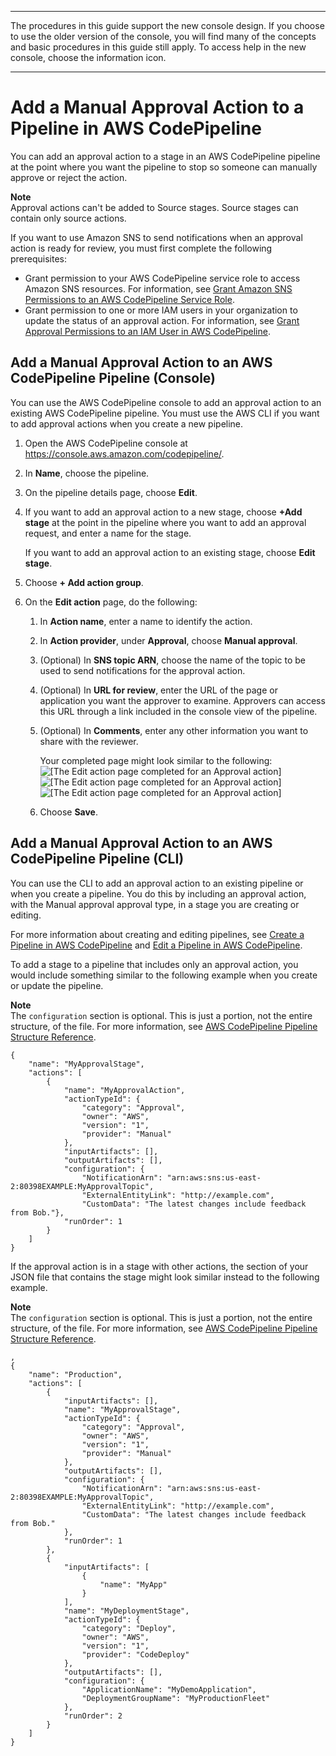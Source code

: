 --------

The procedures in this guide support the new console design\. If you choose to use the older version of the console, you will find many of the concepts and basic procedures in this guide still apply\. To access help in the new console, choose the information icon\.

--------

# Add a Manual Approval Action to a Pipeline in AWS CodePipeline<a name="approvals-action-add"></a>

You can add an approval action to a stage in an AWS CodePipeline pipeline at the point where you want the pipeline to stop so someone can manually approve or reject the action\. 

**Note**  
Approval actions can't be added to Source stages\. Source stages can contain only source actions\. 

If you want to use Amazon SNS to send notifications when an approval action is ready for review, you must first complete the following prerequisites: 
+ Grant permission to your AWS CodePipeline service role to access Amazon SNS resources\. For information, see [Grant Amazon SNS Permissions to an AWS CodePipeline Service Role](approvals-service-role-permissions.md)\.
+ Grant permission to one or more IAM users in your organization to update the status of an approval action\. For information, see [Grant Approval Permissions to an IAM User in AWS CodePipeline](approvals-iam-permissions.md)\.

## Add a Manual Approval Action to an AWS CodePipeline Pipeline \(Console\)<a name="approvals-action-add-console"></a>

You can use the AWS CodePipeline console to add an approval action to an existing AWS CodePipeline pipeline\. You must use the AWS CLI if you want to add approval actions when you create a new pipeline\. 

1. Open the AWS CodePipeline console at [https://console\.aws\.amazon\.com/codepipeline/](https://console.aws.amazon.com/codepipeline/)\.

1. In **Name**, choose the pipeline\.

1. On the pipeline details page, choose **Edit**\.

1. If you want to add an approval action to a new stage, choose **\+Add stage** at the point in the pipeline where you want to add an approval request, and enter a name for the stage\. 

   If you want to add an approval action to an existing stage, choose **Edit stage**\. 

1. Choose **\+ Add action group**\.

1. On the **Edit action** page, do the following:

   1. In **Action name**, enter a name to identify the action\.

   1. In **Action provider**, under **Approval**, choose **Manual approval**\.

   1. \(Optional\) In **SNS topic ARN**, choose the name of the topic to be used to send notifications for the approval action\.

   1. \(Optional\) In **URL for review**, enter the URL of the page or application you want the approver to examine\. Approvers can access this URL through a link included in the console view of the pipeline\. 

   1. \(Optional\) In **Comments**, enter any other information you want to share with the reviewer\.

      Your completed page might look similar to the following:  
![\[The Edit action page completed for an Approval action\]](http://docs.aws.amazon.com/codepipeline/latest/userguide/images/pipeline-add-action-manual-approval-pol.png)![\[The Edit action page completed for an Approval action\]](http://docs.aws.amazon.com/codepipeline/latest/userguide/)![\[The Edit action page completed for an Approval action\]](http://docs.aws.amazon.com/codepipeline/latest/userguide/)

   1. Choose **Save**\.

## Add a Manual Approval Action to an AWS CodePipeline Pipeline \(CLI\)<a name="approvals-action-add-cli"></a>

You can use the CLI to add an approval action to an existing pipeline or when you create a pipeline\. You do this by including an approval action, with the Manual approval approval type, in a stage you are creating or editing\. 

For more information about creating and editing pipelines, see [Create a Pipeline in AWS CodePipeline](pipelines-create.md) and [Edit a Pipeline in AWS CodePipeline](pipelines-edit.md)\.

To add a stage to a pipeline that includes only an approval action, you would include something similar to the following example when you create or update the pipeline\. 

**Note**  
The `configuration` section is optional\. This is just a portion, not the entire structure, of the file\. For more information, see [AWS CodePipeline Pipeline Structure Reference](reference-pipeline-structure.md)\.

```
{
    "name": "MyApprovalStage",
    "actions": [
        {
            "name": "MyApprovalAction",
            "actionTypeId": {
                "category": "Approval",
                "owner": "AWS",
                "version": "1",
                "provider": "Manual"
            },
            "inputArtifacts": [],
            "outputArtifacts": [],
            "configuration": {
                "NotificationArn": "arn:aws:sns:us-east-2:80398EXAMPLE:MyApprovalTopic",
                "ExternalEntityLink": "http://example.com",
                "CustomData": "The latest changes include feedback from Bob."},
            "runOrder": 1
        }
    ]
}
```

If the approval action is in a stage with other actions, the section of your JSON file that contains the stage might look similar instead to the following example\.

**Note**  
The `configuration` section is optional\. This is just a portion, not the entire structure, of the file\. For more information, see [AWS CodePipeline Pipeline Structure Reference](reference-pipeline-structure.md)\.

```
,
{
    "name": "Production",
    "actions": [
        {
            "inputArtifacts": [],
            "name": "MyApprovalStage",
            "actionTypeId": {
                "category": "Approval",
                "owner": "AWS",
                "version": "1",
                "provider": "Manual"
            },
            "outputArtifacts": [],
            "configuration": {
                "NotificationArn": "arn:aws:sns:us-east-2:80398EXAMPLE:MyApprovalTopic",
                "ExternalEntityLink": "http://example.com",
                "CustomData": "The latest changes include feedback from Bob."
            },
            "runOrder": 1
        },
        {
            "inputArtifacts": [
                {
                    "name": "MyApp"
                }
            ],
            "name": "MyDeploymentStage",
            "actionTypeId": {
                "category": "Deploy",
                "owner": "AWS",
                "version": "1",
                "provider": "CodeDeploy"
            },
            "outputArtifacts": [],
            "configuration": {
                "ApplicationName": "MyDemoApplication",
                "DeploymentGroupName": "MyProductionFleet"
            },
            "runOrder": 2
        }
    ]
}
```